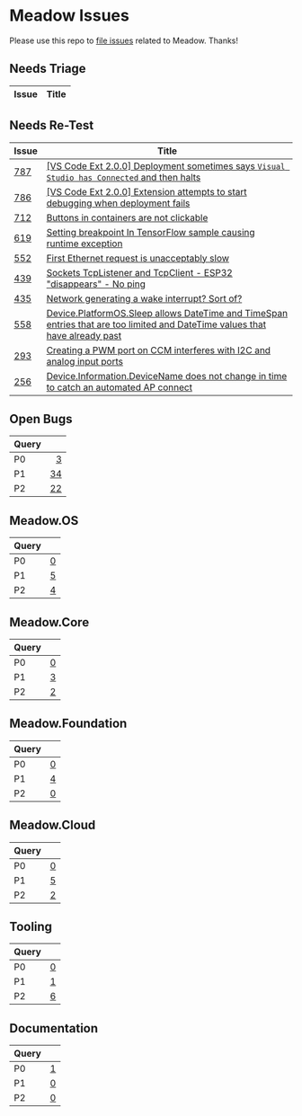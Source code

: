 # Meadow Issues

Please use this repo to [file issues](https://github.com/WildernessLabs/Meadow_Issues/issues/new/choose) related to Meadow. Thanks!

## Needs Triage

| Issue | Title |
|---|---|
## Needs Re-Test

| Issue | Title |
|---|---|
| [787](https://github.com/WildernessLabs/Meadow_Issues/issues/787) | [[VS Code Ext 2.0.0] Deployment sometimes says `Visual Studio has Connected` and then halts](https://github.com/WildernessLabs/Meadow_Issues/issues/787) |
| [786](https://github.com/WildernessLabs/Meadow_Issues/issues/786) | [[VS Code Ext 2.0.0] Extension attempts to start debugging when deployment fails](https://github.com/WildernessLabs/Meadow_Issues/issues/786) |
| [712](https://github.com/WildernessLabs/Meadow_Issues/issues/712) | [Buttons in containers are not clickable](https://github.com/WildernessLabs/Meadow_Issues/issues/712) |
| [619](https://github.com/WildernessLabs/Meadow_Issues/issues/619) | [Setting breakpoint In TensorFlow sample causing runtime exception](https://github.com/WildernessLabs/Meadow_Issues/issues/619) |
| [552](https://github.com/WildernessLabs/Meadow_Issues/issues/552) | [First Ethernet request is unacceptably slow](https://github.com/WildernessLabs/Meadow_Issues/issues/552) |
| [439](https://github.com/WildernessLabs/Meadow_Issues/issues/439) | [Sockets TcpListener and TcpClient - ESP32 "disappears" - No ping](https://github.com/WildernessLabs/Meadow_Issues/issues/439) |
| [435](https://github.com/WildernessLabs/Meadow_Issues/issues/435) | [Network generating a wake interrupt? Sort of?](https://github.com/WildernessLabs/Meadow_Issues/issues/435) |
| [558](https://github.com/WildernessLabs/Meadow_Issues/issues/558) | [Device.PlatformOS.Sleep allows DateTime and TimeSpan entries that are too limited and DateTime values that have already past](https://github.com/WildernessLabs/Meadow_Issues/issues/558) |
| [293](https://github.com/WildernessLabs/Meadow_Issues/issues/293) | [Creating a PWM port on CCM interferes with I2C and analog input ports ](https://github.com/WildernessLabs/Meadow_Issues/issues/293) |
| [256](https://github.com/WildernessLabs/Meadow_Issues/issues/256) | [Device.Information.DeviceName does not change in time to catch an automated AP connect](https://github.com/WildernessLabs/Meadow_Issues/issues/256) |
## Open Bugs

| Query |  |
|:------|-:|
| P0 | [3](https://github.com/WildernessLabs/Meadow_Issues/issues?q=is%3Aopen%20is%3Aissue%20label%3Abug%20label%3Ap0) |
| P1 | [34](https://github.com/WildernessLabs/Meadow_Issues/issues?q=is%3Aopen%20is%3Aissue%20label%3Abug%20label%3Ap1) |
| P2 | [22](https://github.com/WildernessLabs/Meadow_Issues/issues?q=is%3Aopen%20is%3Aissue%20label%3Abug%20label%3Ap2) |
## Meadow.OS

| Query |  |
|:------|-:|
| P0 | [0](https://github.com/WildernessLabs/Meadow_Issues/issues?q=is%3Aopen%20is%3Aissue%20label%3Abug%20label%3Ap0%20label%3Aos) |
| P1 | [5](https://github.com/WildernessLabs/Meadow_Issues/issues?q=is%3Aopen%20is%3Aissue%20label%3Abug%20label%3Ap1%20label%3Aos) |
| P2 | [4](https://github.com/WildernessLabs/Meadow_Issues/issues?q=is%3Aopen%20is%3Aissue%20label%3Abug%20label%3Ap2%20label%3Aos) |
## Meadow.Core

| Query |  |
|:------|-:|
| P0 | [0](https://github.com/WildernessLabs/Meadow_Issues/issues?q=is%3Aopen%20is%3Aissue%20label%3Abug%20label%3Ap0%20label%3Acore) |
| P1 | [3](https://github.com/WildernessLabs/Meadow_Issues/issues?q=is%3Aopen%20is%3Aissue%20label%3Abug%20label%3Ap1%20label%3Acore) |
| P2 | [2](https://github.com/WildernessLabs/Meadow_Issues/issues?q=is%3Aopen%20is%3Aissue%20label%3Abug%20label%3Ap2%20label%3Acore) |
## Meadow.Foundation

| Query |  |
|:------|-:|
| P0 | [0](https://github.com/WildernessLabs/Meadow_Issues/issues?q=is%3Aopen%20is%3Aissue%20label%3Abug%20label%3Ap0%20label%3Afoundation) |
| P1 | [4](https://github.com/WildernessLabs/Meadow_Issues/issues?q=is%3Aopen%20is%3Aissue%20label%3Abug%20label%3Ap1%20label%3Afoundation) |
| P2 | [0](https://github.com/WildernessLabs/Meadow_Issues/issues?q=is%3Aopen%20is%3Aissue%20label%3Abug%20label%3Ap2%20label%3Afoundation) |
## Meadow.Cloud

| Query |  |
|:------|-:|
| P0 | [0](https://github.com/WildernessLabs/Meadow_Issues/issues?q=is%3Aopen%20is%3Aissue%20label%3Abug%20label%3Ap0%20label%3Acloud) |
| P1 | [5](https://github.com/WildernessLabs/Meadow_Issues/issues?q=is%3Aopen%20is%3Aissue%20label%3Abug%20label%3Ap1%20label%3Acloud) |
| P2 | [2](https://github.com/WildernessLabs/Meadow_Issues/issues?q=is%3Aopen%20is%3Aissue%20label%3Abug%20label%3Ap2%20label%3Acloud) |
## Tooling

| Query |  |
|:------|-:|
| P0 | [0](https://github.com/WildernessLabs/Meadow_Issues/issues?q=is%3Aopen%20is%3Aissue%20label%3Abug%20label%3Ap0%20label%3Atooling) |
| P1 | [1](https://github.com/WildernessLabs/Meadow_Issues/issues?q=is%3Aopen%20is%3Aissue%20label%3Abug%20label%3Ap1%20label%3Atooling) |
| P2 | [6](https://github.com/WildernessLabs/Meadow_Issues/issues?q=is%3Aopen%20is%3Aissue%20label%3Abug%20label%3Ap2%20label%3Atooling) |
## Documentation

| Query |  |
|:------|-:|
| P0 | [1](https://github.com/WildernessLabs/Meadow_Issues/issues?q=is%3Aopen%20is%3Aissue%20label%3Abug%20label%3Ap0%20label%3Adocs) |
| P1 | [0](https://github.com/WildernessLabs/Meadow_Issues/issues?q=is%3Aopen%20is%3Aissue%20label%3Abug%20label%3Ap1%20label%3Adocs) |
| P2 | [0](https://github.com/WildernessLabs/Meadow_Issues/issues?q=is%3Aopen%20is%3Aissue%20label%3Abug%20label%3Ap2%20label%3Adocs) |

